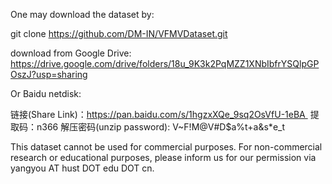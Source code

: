 
One may download the dataset by: 

git clone https://github.com/DM-IN/VFMVDataset.git


download from Google Drive: https://drive.google.com/drive/folders/18u_9K3k2PqMZZ1XNbIbfrYSQlpGPOszJ?usp=sharing

Or Baidu netdisk:

链接(Share Link)：https://pan.baidu.com/s/1hgzxXQe_9sq2OsVfU-1eBA   提取码：n366  解压密码(unzip password): V~F!M@V#D$a%t+a&s*e_t

This dataset cannot be used for commercial purposes. For non-commercial research or educational purposes, please inform us for our permission via yangyou AT hust DOT edu DOT cn.
